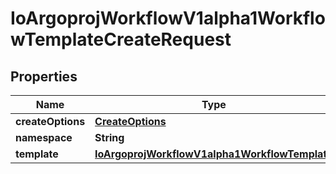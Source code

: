 

# IoArgoprojWorkflowV1alpha1WorkflowTemplateCreateRequest


## Properties

Name | Type | Description | Notes
------------ | ------------- | ------------- | -------------
**createOptions** | [**CreateOptions**](CreateOptions.md) |  |  [optional]
**namespace** | **String** |  |  [optional]
**template** | [**IoArgoprojWorkflowV1alpha1WorkflowTemplate**](IoArgoprojWorkflowV1alpha1WorkflowTemplate.md) |  |  [optional]



